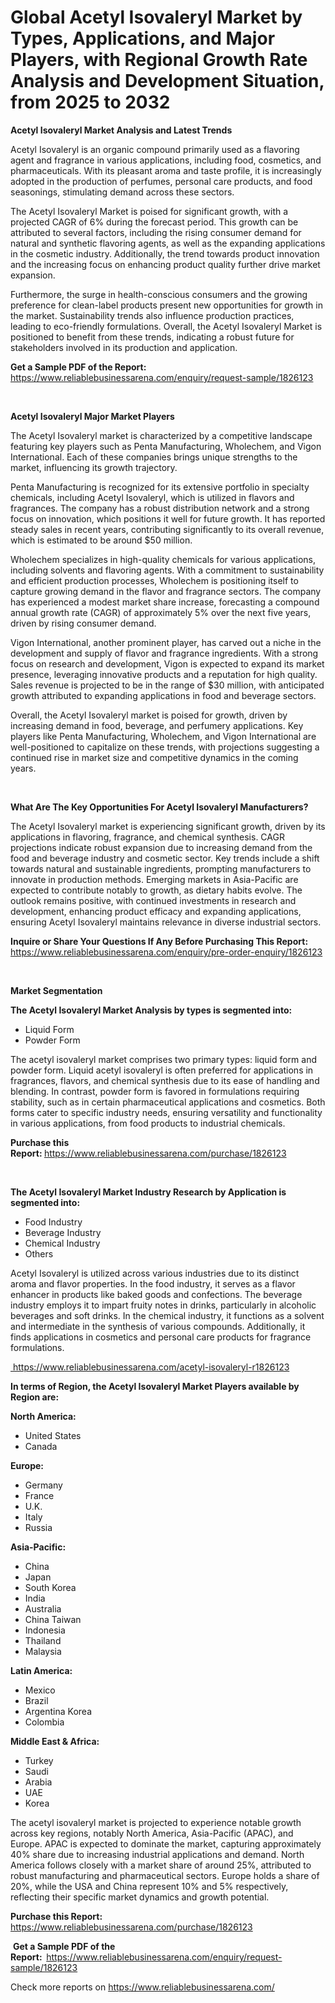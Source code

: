 <p><h1>Global Acetyl Isovaleryl Market by Types, Applications, and Major Players, with Regional Growth Rate Analysis and Development Situation, from 2025 to 2032</h1></p><p><strong>Acetyl Isovaleryl Market Analysis and Latest Trends</strong></p>
<p><p>Acetyl Isovaleryl is an organic compound primarily used as a flavoring agent and fragrance in various applications, including food, cosmetics, and pharmaceuticals. With its pleasant aroma and taste profile, it is increasingly adopted in the production of perfumes, personal care products, and food seasonings, stimulating demand across these sectors.</p><p>The Acetyl Isovaleryl Market is poised for significant growth, with a projected CAGR of 6% during the forecast period. This growth can be attributed to several factors, including the rising consumer demand for natural and synthetic flavoring agents, as well as the expanding applications in the cosmetic industry. Additionally, the trend towards product innovation and the increasing focus on enhancing product quality further drive market expansion.</p><p>Furthermore, the surge in health-conscious consumers and the growing preference for clean-label products present new opportunities for growth in the market. Sustainability trends also influence production practices, leading to eco-friendly formulations. Overall, the Acetyl Isovaleryl Market is positioned to benefit from these trends, indicating a robust future for stakeholders involved in its production and application.</p></p>
<p><strong>Get a Sample PDF of the Report:&nbsp;</strong> <a href="https://www.reliablebusinessarena.com/enquiry/request-sample/1826123?utm_campaign=3566&utm_medium=2&utm_source=Github&utm_content=ia&utm_term=01042025&utm_id=acetyl-isovaleryl">https://www.reliablebusinessarena.com/enquiry/request-sample/1826123</a></p>
<p>&nbsp;</p>
<p><strong>Acetyl Isovaleryl Major Market Players</strong></p>
<p><p>The Acetyl Isovaleryl market is characterized by a competitive landscape featuring key players such as Penta Manufacturing, Wholechem, and Vigon International. Each of these companies brings unique strengths to the market, influencing its growth trajectory.</p><p>Penta Manufacturing is recognized for its extensive portfolio in specialty chemicals, including Acetyl Isovaleryl, which is utilized in flavors and fragrances. The company has a robust distribution network and a strong focus on innovation, which positions it well for future growth. It has reported steady sales in recent years, contributing significantly to its overall revenue, which is estimated to be around $50 million.</p><p>Wholechem specializes in high-quality chemicals for various applications, including solvents and flavoring agents. With a commitment to sustainability and efficient production processes, Wholechem is positioning itself to capture growing demand in the flavor and fragrance sectors. The company has experienced a modest market share increase, forecasting a compound annual growth rate (CAGR) of approximately 5% over the next five years, driven by rising consumer demand.</p><p>Vigon International, another prominent player, has carved out a niche in the development and supply of flavor and fragrance ingredients. With a strong focus on research and development, Vigon is expected to expand its market presence, leveraging innovative products and a reputation for high quality. Sales revenue is projected to be in the range of $30 million, with anticipated growth attributed to expanding applications in food and beverage sectors.</p><p>Overall, the Acetyl Isovaleryl market is poised for growth, driven by increasing demand in food, beverage, and perfumery applications. Key players like Penta Manufacturing, Wholechem, and Vigon International are well-positioned to capitalize on these trends, with projections suggesting a continued rise in market size and competitive dynamics in the coming years.</p></p>
<p>&nbsp;</p>
<p><strong>What Are The Key Opportunities For Acetyl Isovaleryl Manufacturers?</strong></p>
<p><p>The Acetyl Isovaleryl market is experiencing significant growth, driven by its applications in flavoring, fragrance, and chemical synthesis. CAGR projections indicate robust expansion due to increasing demand from the food and beverage industry and cosmetic sector. Key trends include a shift towards natural and sustainable ingredients, prompting manufacturers to innovate in production methods. Emerging markets in Asia-Pacific are expected to contribute notably to growth, as dietary habits evolve. The outlook remains positive, with continued investments in research and development, enhancing product efficacy and expanding applications, ensuring Acetyl Isovaleryl maintains relevance in diverse industrial sectors.</p></p>
<p><strong>Inquire or Share Your Questions If Any Before Purchasing This Report:</strong> <a href="https://www.reliablebusinessarena.com/enquiry/pre-order-enquiry/1826123?utm_campaign=3566&utm_medium=2&utm_source=Github&utm_content=ia&utm_term=01042025&utm_id=acetyl-isovaleryl">https://www.reliablebusinessarena.com/enquiry/pre-order-enquiry/1826123</a></p>
<p>&nbsp;</p>
<p><strong>Market Segmentation</strong></p>
<p><strong>The Acetyl Isovaleryl Market Analysis by types is segmented into:</strong></p>
<p><ul><li>Liquid Form</li><li>Powder Form</li></ul></p>
<p><p>The acetyl isovaleryl market comprises two primary types: liquid form and powder form. Liquid acetyl isovaleryl is often preferred for applications in fragrances, flavors, and chemical synthesis due to its ease of handling and blending. In contrast, powder form is favored in formulations requiring stability, such as in certain pharmaceutical applications and cosmetics. Both forms cater to specific industry needs, ensuring versatility and functionality in various applications, from food products to industrial chemicals.</p></p>
<p><strong>Purchase this Report:&nbsp;</strong><a href="https://www.reliablebusinessarena.com/purchase/1826123?utm_campaign=3566&utm_medium=2&utm_source=Github&utm_content=ia&utm_term=01042025&utm_id=acetyl-isovaleryl">https://www.reliablebusinessarena.com/purchase/1826123</a></p>
<p>&nbsp;</p>
<p><strong>The Acetyl Isovaleryl Market Industry Research by Application is segmented into:</strong></p>
<p><ul><li>Food Industry</li><li>Beverage Industry</li><li>Chemical Industry</li><li>Others</li></ul></p>
<p><p>Acetyl Isovaleryl is utilized across various industries due to its distinct aroma and flavor properties. In the food industry, it serves as a flavor enhancer in products like baked goods and confections. The beverage industry employs it to impart fruity notes in drinks, particularly in alcoholic beverages and soft drinks. In the chemical industry, it functions as a solvent and intermediate in the synthesis of various compounds. Additionally, it finds applications in cosmetics and personal care products for fragrance formulations.</p></p>
<p><a href="https://www.reliablebusinessarena.com/acetyl-isovaleryl-r1826123?utm_campaign=3566&utm_medium=2&utm_source=Github&utm_content=ia&utm_term=01042025&utm_id=acetyl-isovaleryl">&nbsp;https://www.reliablebusinessarena.com/acetyl-isovaleryl-r1826123</a></p>
<p><strong>In terms of Region, the Acetyl Isovaleryl Market Players available by Region are:</strong></p>
<p>
    <p> <strong> North America: </strong>
        <ul>
            <li>United States</li>
            <li>Canada</li>
        </ul>
        </p> 
    <p> <strong> Europe: </strong>
        <ul>
            <li>Germany</li>
            <li>France</li>
            <li>U.K.</li>
            <li>Italy</li>
            <li>Russia</li>
        </ul>
        </p> 
    <p> <strong> Asia-Pacific: </strong>
        <ul>
            <li>China</li>
            <li>Japan</li>
            <li>South Korea</li>
            <li>India</li>
            <li>Australia</li>
            <li>China Taiwan</li>
            <li>Indonesia</li>
            <li>Thailand</li>
            <li>Malaysia</li>
        </ul>
        </p> 
    <p> <strong> Latin America: </strong>
        <ul>
            <li>Mexico</li>
            <li>Brazil</li>
            <li>Argentina Korea</li>
            <li>Colombia</li>
        </ul>
        </p> 
    <p> <strong> Middle East & Africa: </strong>
        <ul>
            <li>Turkey</li>
            <li>Saudi</li>
            <li>Arabia</li>
            <li>UAE</li>
            <li>Korea</li>
        </ul>
    </p>
    </p>
<p><p>The acetyl isovaleryl market is projected to experience notable growth across key regions, notably North America, Asia-Pacific (APAC), and Europe. APAC is expected to dominate the market, capturing approximately 40% share due to increasing industrial applications and demand. North America follows closely with a market share of around 25%, attributed to robust manufacturing and pharmaceutical sectors. Europe holds a share of 20%, while the USA and China represent 10% and 5% respectively, reflecting their specific market dynamics and growth potential.</p></p>
<p><strong>Purchase this Report: </strong><a href="https://www.reliablebusinessarena.com/purchase/1826123?utm_campaign=3566&utm_medium=2&utm_source=Github&utm_content=ia&utm_term=01042025&utm_id=acetyl-isovaleryl">https://www.reliablebusinessarena.com/purchase/1826123</a></p>
<p>&nbsp;<strong>Get a Sample PDF of the Report:&nbsp;&nbsp;</strong><a href="https://www.reliablebusinessarena.com/enquiry/request-sample/1826123?utm_campaign=3566&utm_medium=2&utm_source=Github&utm_content=ia&utm_term=01042025&utm_id=acetyl-isovaleryl">https://www.reliablebusinessarena.com/enquiry/request-sample/1826123</a></p>
<p><strong></strong></p>
<p>Check more reports on <a href="https://www.reliablebusinessarena.com/?utm_campaign=3566&utm_medium=2&utm_source=Github&utm_content=ia&utm_term=01042025&utm_id=acetyl-isovaleryl">https://www.reliablebusinessarena.com/</a></p>